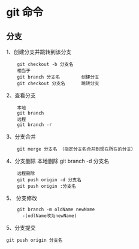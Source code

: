 # git 命令

## 分支

1、创建分支并跳转到该分支

        git checkout -b 分支名 
        相当于
        git branch 分支名        创建分支
        git checkout 分支名      跳转分支
2、查看分支

		本地
		git branch 
		远程
		git branch -r 


3、分支合并

        git merge 分支名 （指定分支名合并到现在所在的分支）

4、分支删除
        本地删除
        git branch -d 分支名
        
        远程删除
        git push origin -d 分支名 
        git push origin :分支名

5、 分支修改

        git branch -m oldName newName    
          -(odlName改为newName)
	
5、分支提交
		
	git push origin 分支名
